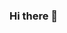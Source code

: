 ### Hi there 👋

<!--
**Basantmorsi/BasantMorsi** is a ✨ _special_ ✨ repository because its `README.md` (this file) appears on your GitHub profile.

Here are some ideas to get you started:

- 🔭 I’m currently seeking a full-stack web developer position
- 🌱 I have just finished a wondefull 9-week journey with Le Wagon Web Development Bootcamp
- 📫 Reach me on LinkedIn: www.linkedin.com/in/basant-morsi 
